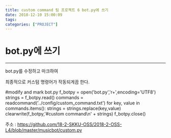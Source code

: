 ```yaml
---
title: custom command 팀 프로젝트 6 bot.py에 쓰기
date: 2018-12-10 15:00:09
tags:
categories: ["PROJECT"]
---
```


# bot.py에 쓰기

---


bot.py를 수정하고 마크하여 

최종적으로 커스텀 명령어가 작동되게끔 한다.

#modify and mark bot.py
f_botpy = open('bot.py','r+',encoding='UTF8')
strings = f_botpy.read()
commands = readcommand('../config/custom_command.txt')
for key, value in commands.items():
    strings = strings.replace(key,value)
clearwrite(f_botpy,'#custom command\n' + strings)
f_botpy.close()


주소 : https://github.com/18-2-SKKU-OSS/2018-2-OSS-L4/blob/master/musicbot/custom.py
